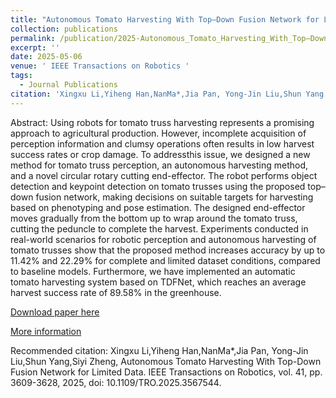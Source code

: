 ```yaml
---
title: "Autonomous Tomato Harvesting With Top–Down Fusion Network for Limited Data"
collection: publications
permalink: /publication/2025-Autonomous_Tomato_Harvesting_With_Top–Down_Fusion_Network_for_Limited_Data
excerpt: ''
date: 2025-05-06
venue: ' IEEE Transactions on Robotics '
tags:
  - Journal Publications
citation: 'Xingxu Li,Yiheng Han,NanMa*,Jia Pan, Yong-Jin Liu,Shun Yang,Siyi Zheng, Autonomous Tomato Harvesting With Top-Down Fusion Network for Limited Data. IEEE Transactions on Robotics, vol. 41, pp. 3609-3628, 2025, doi: 10.1109/TRO.2025.3567544. '
---
```


Abstract:  Using robots for tomato truss harvesting represents a promising approach to agricultural production. However, incomplete acquisition of perception information and clumsy operations often results in low harvest success rates or crop damage. To addressthis issue, we designed a new method for tomato truss perception, an autonomous harvesting method, and a novel circular rotary cutting end-effector. The robot performs object detection and keypoint detection on tomato trusses using the proposed top–down fusion network, making decisions on suitable targets for harvesting based on phenotyping and pose estimation. The designed end-effector moves gradually from the bottom up to wrap around the tomato truss, cutting the peduncle to complete the harvest. Experiments conducted in real-world scenarios for robotic perception and autonomous harvesting of tomato trusses show that the proposed method increases accuracy by up to 11.42% and 22.29% for complete and limited dataset conditions, compared to baseline models. Furthermore, we have implemented an automatic tomato harvesting system based on TDFNet, which reaches an average harvest success rate of 89.58% in the greenhouse.



[Download paper here](http://yongjinliu.github.io/files/2025-Autonomous_Tomato_Harvesting_With_Top–Down_Fusion_Network_for_Limited_Data.pdf)


[More information](https://cg.cs.tsinghua.edu.cn/people/~Yongjin/Yongjin.htm)

Recommended citation: Xingxu Li,Yiheng Han,NanMa*,Jia Pan, Yong-Jin Liu,Shun Yang,Siyi Zheng, Autonomous Tomato Harvesting With Top-Down Fusion Network for Limited Data. IEEE Transactions on Robotics, vol. 41, pp. 3609-3628, 2025, doi: 10.1109/TRO.2025.3567544.




